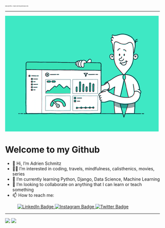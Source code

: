 <p style="font-size:4px;"> New profile. I have lost my previous one</p>

---

<img src="baner_giphy.gif" width="500px"  alt="image from giphy">

# Welcome to my Github

- 👋 Hi, I’m Adrien Schmitz
- 🧘‍♂️ I’m interested in coding, travels, mindfulness, calisthenics, movies, series
- 🌱 I’m currently learning Python, Django, Data Science, Machine Learning
- 🔗 I’m looking to collaborate on anything that I can learn or teach something
- 📫 How to reach me: 

<div id="badges" style="margin-left:40px;">
  <a href = "https://twitter.com/AdrienSchmitz">
    <img src="https://img.shields.io/badge/LinkedIn-blue?style=for-the-badge&logo=linkedin&logoColor=white" alt="LinkedIn Badge"/>
  </a>
    <a href = "https://www.instagram.com/adrien.schmitz/">
    <img src="https://img.shields.io/badge/Instagram-orange?style=for-the-badge&logo=instagram&logoColor=white" alt="Instagram Badge"/>
  <a>
  <a href = "https://www.linkedin.com/in/adrienschmitz/">
    <img src="https://img.shields.io/badge/Twitter-blue?style=for-the-badge&logo=twitter&logoColor=white" alt="Twitter Badge"/>
  <a>
</div>

---
    
<div align = "left">
<img height = "200em" src="https://github-readme-stats.vercel.app/api/top-langs/?username=adrienschmitz&show_icons=true&theme=synthwave&count_private=true"/>
<img height = "200em" src="https://github-readme-stats.vercel.app/api?username=adrienschmitz&show_icons=true&show_icons=true&theme=synthwave&count_private=true&hide_rank=true" />
</div>

<!---
adrienschmitz/adrienschmitz is a ✨ special ✨ repository because its `README.md` (this file) appears on your GitHub profile.
You can click the Preview link to take a look at your changes.
--->
